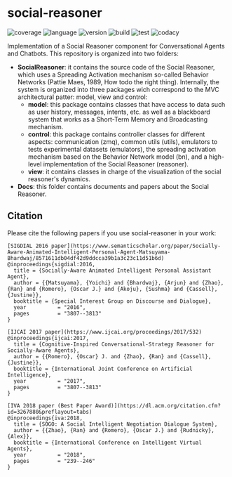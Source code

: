 # social-reasoner

![coverage](https://img.shields.io/badge/coverage-90%25-yellowgreen.svg?cacheSeconds=2592000) 
![language](https://img.shields.io/badge/language-Java-yellowgreen.svg?cacheSeconds=2592000) 
![version](https://img.shields.io/badge/version-2.0-blue.svg?cacheSeconds=2592000)
![build](https://img.shields.io/badge/build-passed-green.svg?cacheSeconds=2592000)
![test](https://img.shields.io/badge/test-passed-green.svg?cacheSeconds=2592000)
![codacy](https://img.shields.io/badge/codacy-B-green.svg?cacheSeconds=2592000)

Implementation of a Social Reasoner component for Conversational Agents and Chatbots. This repository is organized into two folders:
- **SocialReasoner**: it contains the source code of the Social Reasoner, which uses a Spreading Activation mechanism so-called Behavior Networks (Pattie Maes, 1989, How todo the right thing). Internally, the system is organized into three packages wich correspond to the MVC architectural patter: model, view and control:
	- **model**: this package contains classes that have access to data such as user history, messages, intents, etc. as well as a blackboard system that works as a Short-Term Memory and Broadcasting mechanism.
	- **control**: this package contains controller classes for different aspects: communication (zmq), common utils (utils), emulators to tests experimental datasets (emulators), the spreading activation mechanism based on the Behavior Network model (bn), and a high-level implementation of the Social Reasoner (reasoner).
	- **view**: it contains classes in charge of the visualization of the social reasoner's dynamics.
- **Docs**: this folder contains documents and papers about the Social Reasoner. 


## Citation

Please cite the following papers if you use social-reasoner in your work:

```
[SIGDIAL 2016 paper](https://www.semanticscholar.org/paper/Socially-Aware-Animated-Intelligent-Personal-Agent-Matsuyama-Bhardwaj/8571611db04df42d9ddcca39b1a3c23c11d51b6d)
@inproceedings{sigdial:2016,
  title = {Socially-Aware Animated Intelligent Personal Assistant Agent},
  author = {{Matsuyama}, {Yoichi} and {Bhardwaj}, {Arjun} and {Zhao}, {Ran} and {Romero}, {Oscar J.} and {Akoju}, {Sushma} and {Cassell}, {Justine}},
  booktitle = {Special Interest Group on Discourse and Dialogue},
  year          = "2016",
  pages         = "3807--3813"
}
```

```
[IJCAI 2017 paper](https://www.ijcai.org/proceedings/2017/532)
@inproceedings{ijcai:2017,
  title = {Cognitive-Inspired Conversational-Strategy Reasoner for Socially-Aware Agents},
  author = {{Romero}, {Oscar} J. and {Zhao}, {Ran} and {Cassell}, {Justine}},
  booktitle = {International Joint Conference on Artificial Intelligence},
  year          = "2017",
  pages         = "3807--3813"
}
```


```
[IVA 2018 paper (Best Paper Award)](https://dl.acm.org/citation.cfm?id=3267880&preflayout=tabs)
@inproceedings{iva:2018,
  title = {SOGO: A Social Intelligent Negotiation Dialogue System},
  author = {{Zhao}, {Ran} and {Romero}, {Oscar J.} and {Rudnicky}, {Alex}},
  booktitle = {International Conference on Intelligent Virtual Agents},
  year          = "2018",
  pages         = "239--246"
}
```
